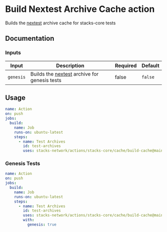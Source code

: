 # Build Nextest Archive Cache action

Builds the [nextest](https://nexte.st) archive cache for stacks-core tests

## Documentation

### Inputs

| Input | Description | Required | Default |
| ------------------------------- | ----------------------------------------------------- | ------------------------- | ------------------------- |
| `genesis` | Builds the [nextest](https://nexte.st) archive for genesis tests | false | `false` |

## Usage

```yaml
name: Action
on: push
jobs:
  build:
    name: Job
    runs-on: ubuntu-latest
    steps:
      - name: Test Archives
        id: test-archives
        uses: stacks-network/actions/stacks-core/cache/build-cache@main
```

### Genesis Tests
```yaml
name: Action
on: push
jobs:
  build:
    name: Job
    runs-on: ubuntu-latest
    steps:
      - name: Test Archives
        id: test-archives
        uses: stacks-network/actions/stacks-core/cache/build-cache@main
        with:
          genesis: true
```
